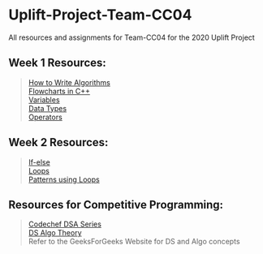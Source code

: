 # Uplift-Project-Team-CC04
All resources and assignments for Team-CC04 for the 2020 Uplift Project

## Week 1 Resources:
> <a href="https://www.programiz.com/dsa/algorithm">How to Write Algorithms</a> <br>
> <a href="https://www.programiz.com/dsa/algorithm">Flowcharts in C++</a> <br>
> <a href="https://www.programiz.com/cpp-programming/variables-literals">Variables</a> <br>
> <a href="https://www.programiz.com/cpp-programming/data-types">Data Types</a> <br>
> <a href="https://www.tutorialspoint.com/cplusplus/cpp_operators.htm">Operators</a> <br>

## Week 2 Resources:
> <a href="https://www.geeksforgeeks.org/decision-making-c-c-else-nested-else/">If-else</a> <br>
> <a href="https://www.geeksforgeeks.org/loops-in-c-and-cpp/">Loops</a> <br>
> <a href="https://www.programiz.com/cpp-programming/examples/pyramid-pattern">Patterns using Loops</a> <br>



## Resources for Competitive Programming:
> <a href="https://www.codechef.com/LEARNDSA"> Codechef DSA Series </a><br>
> <a href="https://www.tutorialspoint.com/data_structures_algorithms/algorithms_basics.htm"> DS Algo Theory </a> <br>
> Refer to the GeeksForGeeks Website for DS and Algo concepts
